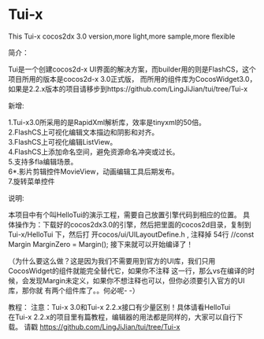 Tui-x
=====

This Tui-x cocos2dx 3.0 version,more light,more sample,more flexible

简介：

Tui是一个创建cocos2d-x UI界面的解决方案，而builder用的则是FlashCS，这个项目所用的版本是cocos2d-x 3.0正式版，
而所用的组件库为CocosWidget3.0，如果是2.2.x版本的项目请移步到https://github.com/LingJiJian/tui/tree/Tui-x

新增:

1.Tui-x3.0所采用的是RapidXml解析库，效率是tinyxml的50倍。									
2.FlashCS上可视化编辑文本描边和阴影和对齐。												
3.FlashCS上可视化编辑ListView。														
4.FlashCS上添加命名空间，避免资源命名冲突或过长。											
5.支持多fla编辑场景。																		
6*.影片剪辑控件MovieView，动画编辑工具后期发布。	
7.旋转菜单控件										

说明:

本项目中有个叫HelloTui的演示工程，需要自己放置引擎代码到相应的位置。
具体操作为：下载好的cocos2dx3.0的引擎，然后把里面的cocos2d目录，复制到Tui-x/HelloTui 下，然后打
开cocos/ui/UILayoutDefine.h , 注释掉 54行 //const Margin MarginZero = Margin(); 
接下来就可以开始编译了！

（为什么要这么做？这是因为我们不需要用到官方的UI库，我们只用CocosWidget的组件就能完全替代它，如果你不注释
这一行，那么vs在编译的时候，会发现Margin未定义，如果你不想注释也可以，但你必须要引入官方的UI库，那你就
有两个组件库了。。何必呢- -）

教程：
注意：Tui-x 3.0和Tui-x 2.2.x接口有少量区别！具体请看HelloTui							
在Tui-x 2.2.x的项目里有篇教程，编辑器的用法都是同样的，大家可以自行下载。
请戳 https://github.com/LingJiJian/tui/tree/Tui-x